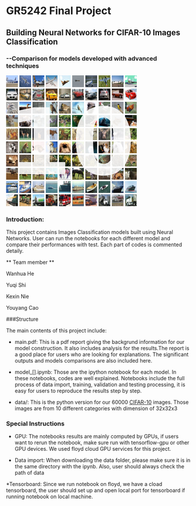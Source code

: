 # GR5242 Final Project

## Building Neural Networks for CIFAR-10 Images Classification
### --Comparison for models developed with advanced techniques

![alt text](https://github.com/nkx199611/GR5242finalproject/blob/master/images/cifar_10.png)

### Introduction: 

This project contains Images Classification models built using Neural Networks. User can run the notebooks for each different model and compare their performances with test. Each part of codes is commented detaily. 

** Team member **

Wanhua He

Yuqi Shi 

Kexin Nie

Youyang Cao


###Structure

The main contents of this project include:

* main.pdf: This is a pdf report giving the backgrund information for our model construction. It also includes analysis for the results.The report is a good place for users who are looking for explanations. The significant outputs and models comparisons are also included here.

* model_[].ipynb: Those are the ipython notebook for each model. In these notebooks, codes are well explained. Notebooks include the full process of data import, training, validation and testing processing, it is easy for users to reproduce the results step by step. 

* data/: This is the python version for our 60000 [CIFAR-10](http://rodrigob.github.io/are_we_there_yet/build/classification_datasets_results.html#43494641522d3130) images. Those images are from 10 different categories with dimension of 32x32x3

### Special Instructions 

* GPU: The notebooks results are mainly computed by GPUs, if users want to rerun the notebook, make sure run with tensorflow-gpu or other GPU devices. We used floyd cloud GPU services for this project.

* Data import: When downloading the data folder, please make sure it is in the same directory with the ipynb. Also, user should always check the path of data

*Tensorboard: Since we run notebook on floyd, we have a cload tensorboard, the user should set up and open local port for tensorboard if running notebook on local machine.

